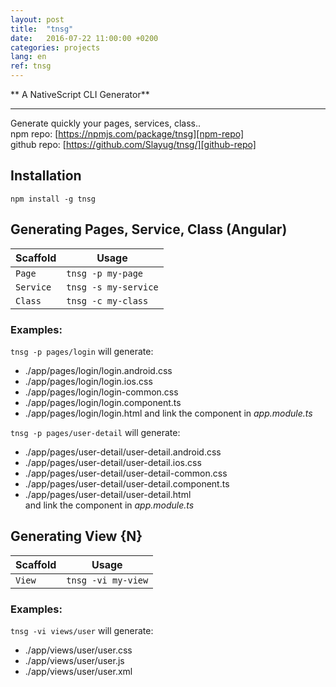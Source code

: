 ```yaml
---
layout: post
title:  "tnsg"
date:   2016-07-22 11:00:00 +0200
categories: projects
lang: en
ref: tnsg
---
```

** A NativeScript CLI Generator**  

----------

Generate quickly your pages, services, class..    
npm repo: [https://npmjs.com/package/tnsg][npm-repo]    
github repo: [https://github.com/Slayug/tnsg/][github-repo]    

## Installation  
```  
npm install -g tnsg  
```

## Generating Pages, Service, Class (Angular)  

Scaffold  | Usage  
---       | ---  
`Page` | `tnsg -p my-page`  
`Service` | `tnsg -s my-service`  
`Class` | `tnsg -c my-class`  

### Examples:  
`tnsg -p pages/login` will generate:  
- ./app/pages/login/login.android.css
- ./app/pages/login/login.ios.css
- ./app/pages/login/login-common.css
- ./app/pages/login/login.component.ts
- ./app/pages/login/login.html
 and link the component in *app.module.ts*

`tnsg -p pages/user-detail` will generate:  
 - ./app/pages/user-detail/user-detail.android.css  
 - ./app/pages/user-detail/user-detail.ios.css  
 - ./app/pages/user-detail/user-detail-common.css  
 - ./app/pages/user-detail/user-detail.component.ts  
 - ./app/pages/user-detail/user-detail.html  
 and link the component in *app.module.ts*  

## Generating View {N}  

 Scaffold  | Usage  
 ---       | ---  
 `View` | `tnsg -vi my-view`  

### Examples:  
`tnsg -vi views/user` will generate:  
 - ./app/views/user/user.css  
 - ./app/views/user/user.js  
 - ./app/views/user/user.xml  

[npm-repo]: https://npmjs.com/package/tnsg
[github-repo]: https://github.com/Slayug/tnsg/
